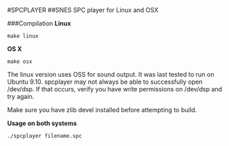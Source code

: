 #SPCPLAYER
##SNES SPC player for Linux and OSX

###Compilation
**Linux**

    make linux

**OS X**

    make osx

The linux version uses OSS for sound output. It was last tested to run on Ubuntu 9.10. spcplayer may not always be able to successfully open /dev/dsp. If that occurs, verify you have write permissions on /dev/dsp and try again.

Make sure you have zlib devel installed before attempting to build.

**Usage on both systems**
    
    ./spcplayer filename.spc

